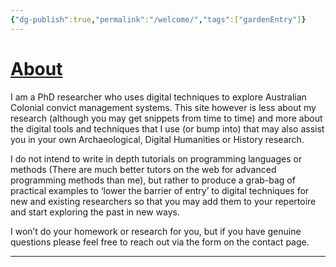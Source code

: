 ```yaml
---
{"dg-publish":true,"permalink":"/welcome/","tags":["gardenEntry"]}
---
```


# [About](https://thedigitalstockade.github.io/about/)

I am a PhD researcher who uses digital techniques to explore Australian Colonial convict management systems. This site however is less about my research (although you may get snippets from time to time) and more about the digital tools and techniques that I use (or bump into) that may also assist you in your own Archaeological, Digital Humanities or History research.

I do not intend to write in depth tutorials on programming languages or methods (There are much better tutors on the web for advanced programming methods than me), but rather to produce a grab-bag of practical examples to ‘lower the barrier of entry’ to digital techniques for new and existing researchers so that you may add them to your repertoire and start exploring the past in new ways. 

I won’t do your homework or research for you, but if you have genuine questions please feel free to reach out via the form on the contact page.
***
